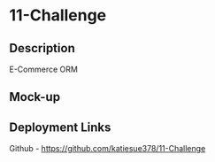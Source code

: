 # 11-Challenge

## Description
E-Commerce ORM

## Mock-up


## Deployment Links
Github - https://github.com/katiesue378/11-Challenge